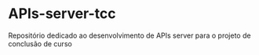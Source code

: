# APIs-server-tcc
Repositório dedicado ao desenvolvimento de APIs server para o projeto de conclusão de curso

